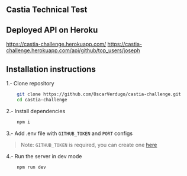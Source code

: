 ## Castia Technical Test

## Deployed API on Heroku

https://castia-challenge.herokuapp.com/
https://castia-challenge.herokuapp.com/api/github/top_users/joseph

## Installation instructions

1.- Clone repository
```sh
    git clone https://github.com/OscarVerdugo/castia-challenge.git
    cd castia-challenge
```

2.- Install dependencies
```sh
    npm i
```

3.- Add .env file with `GITHUB_TOKEN` and `PORT` configs
> Note: `GITHUB_TOKEN` is required, you can create one [here](https://github.com/settings/tokens)

4.- Run the server in dev mode
```sh
    npm run dev
```